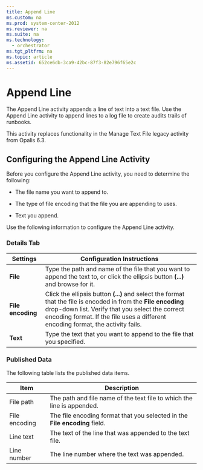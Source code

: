 ```yaml
---
title: Append Line
ms.custom: na
ms.prod: system-center-2012
ms.reviewer: na
ms.suite: na
ms.technology: 
  - orchestrator
ms.tgt_pltfrm: na
ms.topic: article
ms.assetid: 652ce6db-3ca9-42bc-87f3-82e796f65e2c
---
```

# Append Line
The Append Line activity appends a line of text into a text file.  Use the Append Line activity to append lines to a log file to create audits trails of runbooks.

This activity replaces functionality in the Manage Text File legacy activity from Opalis 6.3.

## Configuring the Append Line Activity
Before you configure the Append Line activity, you need to determine the following:

-   The file name you want to append to.

-   The type of file encoding that the file you are appending to uses.

-   Text you append.

Use the following information to configure the Append Line activity.

### Details Tab

|Settings|Configuration Instructions|
|------------|------------------------------|
|**File**|Type the path and name of the file that you want to append the text to, or click the ellipsis button **\(...\)** and browse for it.|
|**File encoding**|Click the ellipsis button **\(...\)** and select the format that the file is encoded in from the **File encoding** drop\-down list. Verify that you select the correct encoding format. If the file uses a different encoding format, the activity fails.|
|**Text**|Type the text that you want to append to the file that you specified.|

### Published Data
The following table lists the published data items.

|Item|Description|
|--------|---------------|
|File path|The path and file name of the text file to which the line is appended.|
|File encoding|The file encoding format that you selected in the **File encoding** field.|
|Line text|The text of the line that was appended to the text file.|
|Line number|The line number where the text was appended.|



